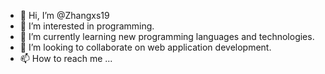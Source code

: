 - 👋 Hi, I’m @Zhangxs19
- 👀 I’m interested in programming.
- 🌱 I’m currently learning new programming languages and technologies.
- 💞️ I’m looking to collaborate on web application development.
- 📫 How to reach me ...

<!---
Hi, my name is Zhangxs19 and I am interested in a wide range of topics. I am constantly seeking to expand my knowledge and skills by learning new things. I am open to collaborating on projects that align with my interests and I can be reached through the contact information provided below. Feel free to check out my GitHub profile for more information.

Feel free to check out my GitHub profile for more information.
--->
